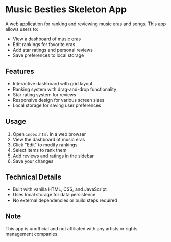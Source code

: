 # Music Besties Skeleton App

A web application for ranking and reviewing music eras and songs. This app allows users to:

- View a dashboard of music eras
- Edit rankings for favorite eras
- Add star ratings and personal reviews
- Save preferences to local storage

## Features

- Interactive dashboard with grid layout
- Ranking system with drag-and-drop functionality
- Star rating system for reviews
- Responsive design for various screen sizes
- Local storage for saving user preferences

## Usage

1. Open `index.html` in a web browser
2. View the dashboard of music eras
3. Click "Edit" to modify rankings
4. Select items to rank them
5. Add reviews and ratings in the sidebar
6. Save your changes

## Technical Details

- Built with vanilla HTML, CSS, and JavaScript
- Uses local storage for data persistence
- No external dependencies or build steps required

## Note

This app is unofficial and not affiliated with any artists or rights management companies.
